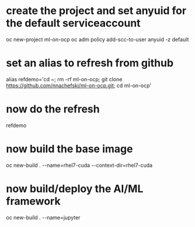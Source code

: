 # create the project and set anyuid for the default serviceaccount
oc new-project ml-on-ocp
oc adm policy add-scc-to-user anyuid -z default

# set an alias to refresh from github
alias refdemo='cd ~; rm -rf ml-on-ocp; git clone https://github.com/nnachefski/ml-on-ocp.git; cd ml-on-ocp'

# now do the refresh
refdemo

# now build the base image
oc new-build . --name=rhel7-cuda --context-dir=rhel7-cuda

# now build/deploy the AI/ML framework
oc new-build . --name=jupyter
